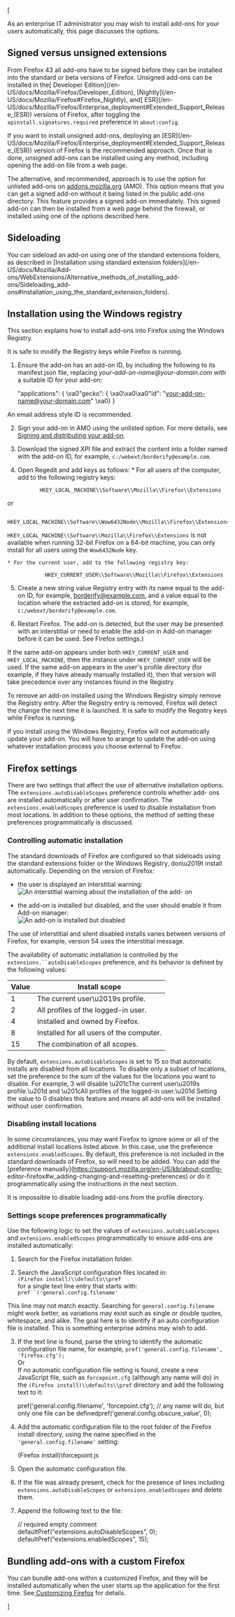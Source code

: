 [



As an enterprise IT administrator you may wish to install add-ons for your
users automatically, this page discusses the options.



## Signed versus unsigned extensions



From Firefox 43 all add-ons have to be signed before they can be installed
into the standard or beta versions of Firefox. Unsigned add-ons can be
installed in the[ Developer Edition](/en-
US/docs/Mozilla/Firefox/Developer_Edition), [Nightly](/en-
US/docs/Mozilla/Firefox#Firefox_Nightly), and[ ESR](/en-
US/docs/Mozilla/Firefox/Enterprise_deployment#Extended_Support_Release_\(ESR\))
versions of Firefox, after toggling the `xpinstall.signatures.required`
preference in `about:config`.



If you want to install unsigned add-ons, deploying an [ESR](/en-
US/docs/Mozilla/Firefox/Enterprise_deployment#Extended_Support_Release_\(ESR\))
version of Firefox is the recommended approach. Once that is done, unsigned
add-ons can be installed using any method, including opening the add-on file
from a web page.



The alternative, and recommended, approach is to use the option for unlisted
add-ons on [addons.mozilla.org](http://addons.mozilla.org) (AMO). This option
means that you can get a signed add-on without it being listed in the public
add-ons directory. This feature provides a signed add-on immediately. This
signed add-on can then be installed from a web page behind the firewall, or
installed using one of the options described here.



## Sideloading



You can sideload an add-on using one of the standard extensions folders, as
described in [Installation using standard extension folders](/en-
US/docs/Mozilla/Add-ons/WebExtensions/Alternative_methods_of_installing_add-
ons/Sideloading_add-ons#Installation_using_the_standard_extension_folders).



## Installation using the Windows registry



This section explains how to install add-ons into Firefox using the Windows
Registry.





It is safe to modify the Registry keys while Firefox is running.







  1. Ensure the add-on has an add-on ID, by including the following to its manifest.json file, replacing _your-add-on-name@your-domain.com_ with a suitable ID for your add-on: 
    
        "applications": {   \xa0"gecko": {   \xa0\xa0\xa0"id": "your-add-on-name@your-domain.com"   \xa0}   }

 An email address style ID is recommended.



  2. Sign your add-on in AMO using the unlisted option. For more details, see [Signing and distributing your add-on](/en-US/docs/Mozilla/Add-ons/Distribution).


  3. Download the signed XPI file and extract the content into a folder named with the add-on ID, for example, `c:/webext/borderify@example.com`.


  4. Open Regedit and add keys as follows: 
    * For all users of the computer, add to the following registry keys: 
        
                HKEY_LOCAL_MACHINE\\Software\\Mozilla\\Firefox\\Extensions



or



        
                HKEY_LOCAL_MACHINE\\Software\\Wow6432Node\\Mozilla\\Firefox\\Extensions





`HKEY_LOCAL_MACHINE\\Software\\Mozilla\\Firefox\\Extensions` is not available
when running 32-bit Firefox on a 64-bit machine, you can only install for all
users using the `Wow6432Node` key.







    * For the current user, add to the following registry key: 
        
                HKEY_CURRENT_USER\\Software\\Mozilla\\Firefox\\Extensions







  5. Create a new string value Registry entry with its name equal to the add-on ID, for example, borderify@example.com, and a value equal to the location where the extracted add-on is stored, for example, `c:/webext/borderify@example.com`.


  6. Restart Firefox. The add-on is detected, but the user may be presented with an interstitial or need to enable the add-on in Add-on manager before it can be used. See Firefox settings.)




If the same add-on appears under both `HKEY_CURRENT_USER` and
`HKEY_LOCAL_MACHINE`, then the instance under `HKEY_CURRENT_USER` will be
used. If the same add-on appears in the user's profile directory (for example,
if they have already manually installed it), then that version will take
precedence over any instances found in the Registry.



To remove an add-on installed using the Windows Registry simply remove the
Registry entry. After the Registry entry is removed, Firefox will detect the
change the next time it is launched. It is safe to modify the Registry keys
while Firefox is running.



If you install using the Windows Registry, Firefox will not automatically
update your add-on. You will have to arange to update the add-on using
whatever installation process you choose external to Firefox.



## Firefox settings



There are two settings that affect the use of alternative installation
options. The `extensions.autoDisableScopes` preference controls whether add-
ons are installed automatically or after user confirmation. The
`extensions.enabledScopes` preference is used to disable installation from
most locations. In addition to these options, the method of setting these
preferences programmatically is discussed.



### Controlling automatic installation



The standard downloads of Firefox are configured so that sideloads using the
standard extensions folder or the Windows Registry, don\u2019t install
automatically. Depending on the version of Firefox:





  * the user is displayed an interstitial warning:  
![An interstitial warning about the installation of the add-
on](https://mdn.mozillademos.org/files/15209/interstitial_windows.png)



  * the add-on is installed but disabled, and the user should enable it from Add-on manager:  
![An add-on is installed but disabled
](https://mdn.mozillademos.org/files/15207/add_on_disabled.png)





The use of interstitial and silent disabled installs varies between versions
of Firefox, for example, version 54 uses the interstitial message.



The availability of automatic installation is controlled by the
`extensions.``autoDisableScopes` preference, and its behavior is defined by
the following values:



Value| Install scope  
---|---  
1| The current user\u2019s profile.  
2| All profiles of the logged-in user.  
4| Installed and owned by Firefox.  
8| Installed for all users of the computer.  
15| The combination of all scopes.  




By default, `extensions.autoDisableScopes` is set to 15 so that automatic
installs are disabled from all locations. To disable only a subset of
locations, set the preference to the sum of the values for the locations you
want to disable. For example, 3 will disable \u201cThe current user\u2019s
profile.\u201d and \u201cAll profiles of the logged-in user.\u201d Setting the
value to 0 disables this feature and means all add-ons will be installed
without user confirmation.



### Disabling install locations



In some circumstances, you may want Firefox to ignore some or all of the
additional install locations listed above. In this case, use the preference
`extensions.enabledScopes`. By default, this preference is not included in the
standard downloads of Firefox, so will need to be added. You can add the
[preference manually](https://support.mozilla.org/en-US/kb/about-config-
editor-firefox#w_adding-changing-and-resetting-preferences) or do it
programmatically using the instructions in the next section.





It is impossible to disable loading add-ons from the profile directory.





### Settings scope preferences programmatically



Use the following logic to set the values of `extensions.autoDisableScopes`
and `extensions.enabledScopes` programmatically to ensure add-ons are
installed automatically:





  1. Search for the Firefox installation folder.


  2. Search the JavaScript configuration files located in:  
`(Firefox install)\\defaults\\pref`  
 for a single text line entry that starts with:  
`pref``('general.config.filename'`



This line may not match exactly. Searching for `general.config.filename` might
work better, as variations may exist such as single or double quotes,
whitespace, and alike. The goal here is to identify if an auto configuration
file is installed. This is something enterprise admins may wish to add.







  3. If the text line is found, parse the string to identify the automatic configuration file name, for example, `pref('general.config.filename', 'firefox.cfg');`  
 Or  
 If no automatic configuration file setting is found, create a new
JavaScript file, such as `forcepoint.cfg` (although any name will do) in the
`(Firefox install)\\defaults\\pref` directory and add the following text to
it:

    
        pref('general.config.filename', 'forcepoint.cfg'); // any name will do, but only one file can be definedpref('general.config.obscure_value', 0);





  4. Add the automatic configuration file to the root folder of the Firefox install directory, using the name specified in the `'general.config.filename'` setting: 
    
        (Firefox install)\\forcepoint.js





  5. Open the automatic configuration file.


  6. If the file was already present, check for the presence of lines including `extensions.autoDisableScopes` or `extensions.enabledScopes` and delete them.


  7. Append the following text to the file: 
    
        // required empty comment defaultPref("extensions.autoDisableScopes", 0); defaultPref("extensions.enabledScopes", 15);







## Bundling add-ons with a custom Firefox



You can bundle add-ons within a customized Firefox, and they will be installed
automatically when the user starts up the application for the first time. See[
Customizing Firefox](/en-US/docs/Mozilla/Developer_guide/Customizing_Firefox)
for details.

]

